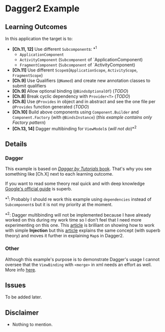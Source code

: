 # Dagger2 Example

## Learning Outcomes
In this application the target is to:
- **[Ch.11, 12]** Use different `Subcomponent`s: *<sup>1</sup>
  - `ApplicationComponent`
  - `ActivityComponent` (`Subcomponent` of `ApplicationComponent)
  - `FragmentComponent` (`Subcomponent` of `ActivityComponent)
- **[Ch.11]** Use different `Scope`s(`ApplicationScope`, `ActivityScope`, `FragmentScope`)
- **[Ch.9]** Use Qualifiers (`@Named`) and create new annotation classes to submit qualifiers
- **[Ch.9]** Allow optional binding (`@BindsOptionalOf`) (*TODO*)
- **[Ch.8]** Break cyclic dependency with `Provider<T>` (*TODO*)
- **[Ch.8]** Use `@Provides` in object and in abstract and see the one file per `@Provides` function generated (*TODO*)
- **[Ch.10]** Build above components using `Component.Builder` and `Component.Factory` (with `@BindsInstance`) (*this example contains only Factory pattern*)
- **[Ch.13, 14]** Dagger multibinding for `ViewModel`s (*will not do*)*<sup>2</sup>

## Details
### Dagger
This example is based on [*Dagger by Tutorials* book](https://www.raywenderlich.com/books/dagger-by-tutorials/v1.0). That's why you see something like [Ch.X] next to each learning outcome.

If you want to read some theory real quick and with deep knowledge [Google's official guide](https://developer.android.com/training/dependency-injection/dagger-android) is superb.

*<sup>1</sup>: Probably I should re work this example using `dependencies` instead of `Subcomponent`s but it is not my priority at the moment.

*<sup>2</sup>: Dagger multibinding will not be implemented because I have already worked on this during my work time so I don't feel that I need more experimenting on this one. This [article](https://betterprogramming.pub/injecting-android-viewmodels-with-dagger2-in-clean-architecture-744c1fe81530) is brilliant on showing how to work with simple **Injection** but this [article](https://medium.com/@adrianocelentano/dagger-multibindings-for-android-part-2-4e0c38d85449) explains the same concept (with superb theory) and moves it further in explaining `Map`s in Dagger2.

### Other
Although this example's purpose is to demonstrate Dagger's usage I cannot oversee that the `ViewBinding` with `<merge>` in xml needs an effort as well. More info [here](https://stackoverflow.com/a/60260556).

## Issues
To be added later.

## Disclaimer
- Nothing to mention.
